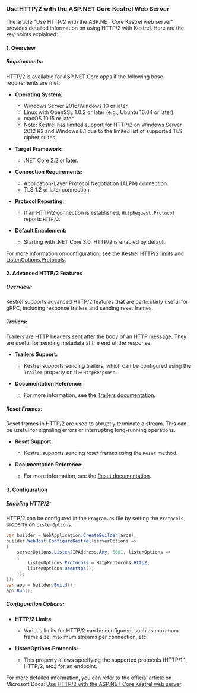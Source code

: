 ### Use HTTP/2 with the ASP.NET Core Kestrel Web Server

The article "Use HTTP/2 with the ASP.NET Core Kestrel web server" provides detailed information on using HTTP/2 with Kestrel. Here are the key points explained:

#### 1. Overview

##### Requirements:
HTTP/2 is available for ASP.NET Core apps if the following base requirements are met:

- **Operating System:**
  - Windows Server 2016/Windows 10 or later.
  - Linux with OpenSSL 1.0.2 or later (e.g., Ubuntu 16.04 or later).
  - macOS 10.15 or later.
  - Note: Kestrel has limited support for HTTP/2 on Windows Server 2012 R2 and Windows 8.1 due to the limited list of supported TLS cipher suites.

- **Target Framework:**
  - .NET Core 2.2 or later.

- **Connection Requirements:**
  - Application-Layer Protocol Negotiation (ALPN) connection.
  - TLS 1.2 or later connection.

- **Protocol Reporting:**
  - If an HTTP/2 connection is established, `HttpRequest.Protocol` reports `HTTP/2`.

- **Default Enablement:**
  - Starting with .NET Core 3.0, HTTP/2 is enabled by default.

For more information on configuration, see the [Kestrel HTTP/2 limits](https://docs.microsoft.com/en-us/aspnet/core/fundamentals/servers/kestrel/options#http2-limits) and [ListenOptions.Protocols](https://docs.microsoft.com/en-us/dotnet/api/microsoft.aspnetcore.server.kestrel.core.listenoptions.protocols).

#### 2. Advanced HTTP/2 Features

##### Overview:
Kestrel supports advanced HTTP/2 features that are particularly useful for gRPC, including response trailers and sending reset frames.

##### Trailers:
Trailers are HTTP headers sent after the body of an HTTP message. They are useful for sending metadata at the end of the response.

- **Trailers Support:**
  - Kestrel supports sending trailers, which can be configured using the `Trailer` property on the `HttpResponse`.

- **Documentation Reference:**
  - For more information, see the [Trailers documentation](https://docs.microsoft.com/en-us/aspnet/core/fundamentals/servers/kestrel/trailers).

##### Reset Frames:
Reset frames in HTTP/2 are used to abruptly terminate a stream. This can be useful for signaling errors or interrupting long-running operations.

- **Reset Support:**
  - Kestrel supports sending reset frames using the `Reset` method.

- **Documentation Reference:**
  - For more information, see the [Reset documentation](https://docs.microsoft.com/en-us/aspnet/core/fundamentals/servers/kestrel/reset).

#### 3. Configuration

##### Enabling HTTP/2:
HTTP/2 can be configured in the `Program.cs` file by setting the `Protocols` property on `ListenOptions`.

```csharp name=Program.cs
var builder = WebApplication.CreateBuilder(args);
builder.WebHost.ConfigureKestrel(serverOptions =>
{
    serverOptions.Listen(IPAddress.Any, 5001, listenOptions =>
    {
        listenOptions.Protocols = HttpProtocols.Http2;
        listenOptions.UseHttps();
    });
});
var app = builder.Build();
app.Run();
```

##### Configuration Options:
- **HTTP/2 Limits:**
  - Various limits for HTTP/2 can be configured, such as maximum frame size, maximum streams per connection, etc.

- **ListenOptions.Protocols:**
  - This property allows specifying the supported protocols (HTTP/1.1, HTTP/2, etc.) for an endpoint.

For more detailed information, you can refer to the official article on Microsoft Docs: [Use HTTP/2 with the ASP.NET Core Kestrel web server](https://docs.microsoft.com/en-us/aspnet/core/fundamentals/servers/kestrel/http2).